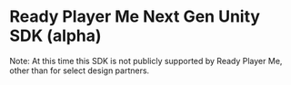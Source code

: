 # Ready Player Me Next Gen Unity SDK (alpha)

Note: At this time this SDK is not publicly supported by Ready Player Me, other than for select design partners.


